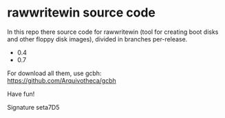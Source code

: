 # rawwritewin source code
In this repo there source code for rawwritewin (tool for creating boot disks
and other floppy disk images), divided in branches per-release.  

- 0.4
- 0.7

For download all them, use gcbh:  
https://github.com/Arquivotheca/gcbh

Have fun!  

Signature seta7D5
